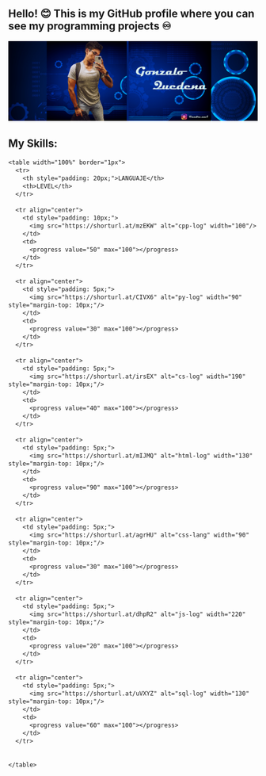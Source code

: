 ##  Hello! 😊 This is my GitHub profile where you can see my programming projects ♾️ 
![gonzalo-quedena-banner](https://raw.githubusercontent.com/GonzaQued/GonzaQued/main/src/banner-github-quedena.png)

## My Skills:

    <table width="100%" border="1px">
      <tr>
        <th style="padding: 20px;">LANGUAJE</th>
        <th>LEVEL</th>
      </tr>

      <tr align="center">
        <td style="padding: 10px;">
          <img src="https://shorturl.at/mzEKW" alt="cpp-log" width="100"/>
        </td>
        <td>
          <progress value="50" max="100"></progress>
        </td>
      </tr>

      <tr align="center">
        <td style="padding: 5px;">
          <img src="https://shorturl.at/CIVX6" alt="py-log" width="90" style="margin-top: 10px;"/>
        </td>
        <td>
          <progress value="30" max="100"></progress>
        </td>
      </tr>

      <tr align="center">
        <td style="padding: 5px;">
          <img src="https://shorturl.at/irsEX" alt="cs-log" width="190" style="margin-top: 10px;"/>
        </td>
        <td>
          <progress value="40" max="100"></progress>
        </td>
      </tr>

      <tr align="center">
        <td style="padding: 5px;">
          <img src="https://shorturl.at/mIJMQ" alt="html-log" width="130" style="margin-top: 10px;"/>
        </td>
        <td>
          <progress value="90" max="100"></progress>
        </td>
      </tr>

      <tr align="center">
        <td style="padding: 5px;">
          <img src="https://shorturl.at/agrHU" alt="css-lang" width="90" style="margin-top: 10px;"/>
        </td>
        <td>
          <progress value="30" max="100"></progress>
        </td>
      </tr>

      <tr align="center">
        <td style="padding: 5px;">
          <img src="https://shorturl.at/dhpR2" alt="js-log" width="220" style="margin-top: 10px;"/>
        </td>
        <td>
          <progress value="20" max="100"></progress>
        </td>
      </tr>

      <tr align="center">
        <td style="padding: 5px;">
          <img src="https://shorturl.at/uVXYZ" alt="sql-log" width="130" style="margin-top: 10px;"/>
        </td>
        <td>
          <progress value="60" max="100"></progress>
        </td>
      </tr>


    </table>